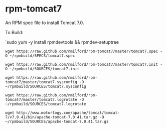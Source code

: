 rpm-tomcat7
===========

An RPM spec file to install Tomcat 7.0.

To Build:

`sudo yum -y install rpmdevtools && rpmdev-setuptree

`wget https://raw.github.com/nmilford/rpm-tomcat7/master/tomcat7.spec -O ~/rpmbuild/SPECS/tomcat7.spec`

`wget https://raw.github.com/nmilford/rpm-tomcat7/master/tomcat7.init -O ~/rpmbuild/SOURCES/tomcat7.init`

`wget https://raw.github.com/nmilford/rpm-tomcat7/master/tomcat7.sysconfig -O ~/rpmbuild/SOURCES/tomcat7.sysconfig`

`wget https://raw.github.com/nmilford/rpm-tomcat7/master/tomcat7.logrotate -O ~/rpmbuild/SOURCES/tomcat7.logrotate`

`wget http://www.motorlogy.com/apache/tomcat/tomcat-7/v7.0.41/bin/apache-tomcat-7.0.41.tar.gz -O ~/rpmbuild/SOURCES/apache-tomcat-7.0.41.tar.gz`